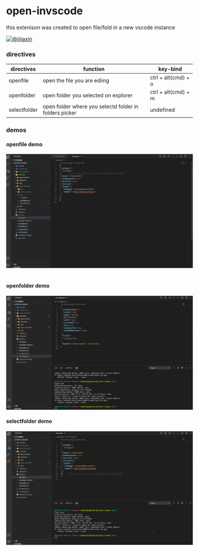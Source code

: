 #  open-invscode

this extenison was created to open file/fold in a new vscode instance  

[![@jijiaxin](https://img.shields.io/badge/%40jjxtools-open--invscode-gree)](https://www.npmjs.com/package/@jjxtools/open-invscode)

### directives

| directives | function | key-bind |
| --- | --- | --- |
| openfile | open the file  you are ediing  | ctrl + alt(cmd) + o|
| openfolder | open folder  you selected on explorer | ctrl + alt(cmd) + m|
|selectfolder | open folder where you selectd folder in folders picker | undefined |

### demos
#### openfile demo
![image](https://github.com/jijiaxin1808/vscode-tools-jjx/blob/main/packages/open-invscode/public/openfile.gif)
<br>
<br>

#### openfolder demo
![avatar](https://github.com/jijiaxin1808/vscode-tools-jjx/blob/main/packages/open-invscode/public/openfolder.gif)

#### selectfolder demo
![avatar](https://github.com/jijiaxin1808/vscode-tools-jjx/blob/main/packages/open-invscode/public/selectfolder.gif)